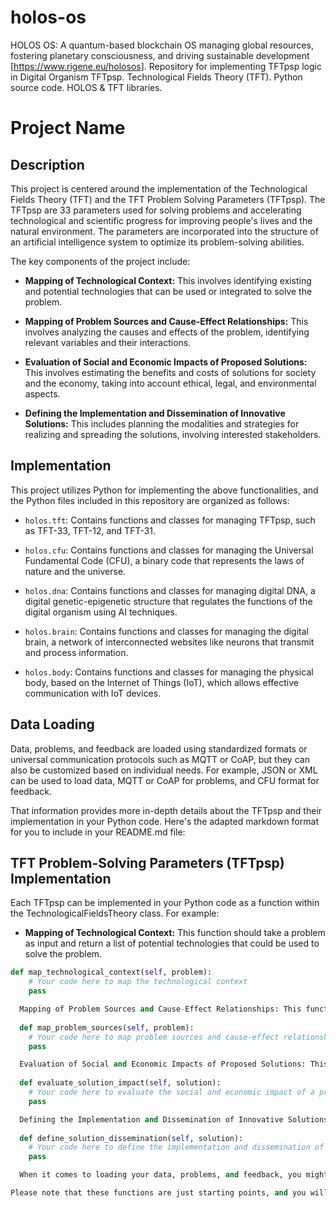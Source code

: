 # holos-os
HOLOS OS: A quantum-based blockchain OS managing global resources, fostering planetary consciousness, and driving sustainable development [https://www.rigene.eu/holosos].  Repository for implementing TFTpsp logic in Digital Organism TFTpsp.  Technological Fields Theory (TFT). Python source code. HOLOS &amp; TFT libraries.

# Project Name

## Description

This project is centered around the implementation of the Technological Fields Theory (TFT) and the TFT Problem Solving Parameters (TFTpsp). The TFTpsp are 33 parameters used for solving problems and accelerating technological and scientific progress for improving people's lives and the natural environment. The parameters are incorporated into the structure of an artificial intelligence system to optimize its problem-solving abilities.

The key components of the project include:

- **Mapping of Technological Context:** This involves identifying existing and potential technologies that can be used or integrated to solve the problem.

- **Mapping of Problem Sources and Cause-Effect Relationships:** This involves analyzing the causes and effects of the problem, identifying relevant variables and their interactions.

- **Evaluation of Social and Economic Impacts of Proposed Solutions:** This involves estimating the benefits and costs of solutions for society and the economy, taking into account ethical, legal, and environmental aspects.

- **Defining the Implementation and Dissemination of Innovative Solutions:** This includes planning the modalities and strategies for realizing and spreading the solutions, involving interested stakeholders.

## Implementation

This project utilizes Python for implementing the above functionalities, and the Python files included in this repository are organized as follows:

- `holos.tft`: Contains functions and classes for managing TFTpsp, such as TFT-33, TFT-12, and TFT-31.

- `holos.cfu`: Contains functions and classes for managing the Universal Fundamental Code (CFU), a binary code that represents the laws of nature and the universe.

- `holos.dna`: Contains functions and classes for managing digital DNA, a digital genetic-epigenetic structure that regulates the functions of the digital organism using AI techniques.

- `holos.brain`: Contains functions and classes for managing the digital brain, a network of interconnected websites like neurons that transmit and process information.

- `holos.body`: Contains functions and classes for managing the physical body, based on the Internet of Things (IoT), which allows effective communication with IoT devices.

## Data Loading

Data, problems, and feedback are loaded using standardized formats or universal communication protocols such as MQTT or CoAP, but they can also be customized based on individual needs. For example, JSON or XML can be used to load data, MQTT or CoAP for problems, and CFU format for feedback.

That information provides more in-depth details about the TFTpsp and their implementation in your Python code. Here's the adapted markdown format for you to include in your README.md file:

## TFT Problem-Solving Parameters (TFTpsp) Implementation

Each TFTpsp can be implemented in your Python code as a function within the TechnologicalFieldsTheory class. For example:

- **Mapping of Technological Context:** This function should take a problem as input and return a list of potential technologies that could be used to solve the problem.

```python
def map_technological_context(self, problem):
    # Your code here to map the technological context
    pass

  Mapping of Problem Sources and Cause-Effect Relationships: This function should take a problem as input and return a map of the causes and effects that are relevant to the problem.
  
  def map_problem_sources(self, problem):
    # Your code here to map problem sources and cause-effect relationships
    pass

  Evaluation of Social and Economic Impacts of Proposed Solutions: This function should take a proposed solution as input and return an estimate of the benefits and costs of that solution.
  
  def evaluate_solution_impact(self, solution):
    # Your code here to evaluate the social and economic impact of a proposed solution
    pass

  Defining the Implementation and Dissemination of Innovative Solutions: This function should take a solution as input and return a plan for the implementation and dissemination of the solution.
  
  def define_solution_dissemination(self, solution):
    # Your code here to define the implementation and dissemination of an innovative solution
    pass

  When it comes to loading your data, problems, and feedback, you might need separate functions or methods that read this data from JSON, XML files, or from an MQTT broker, depending on your specific use case.

Please note that these functions are just starting points, and you will need to write specific code to perform each of these tasks based on the details of your project.

